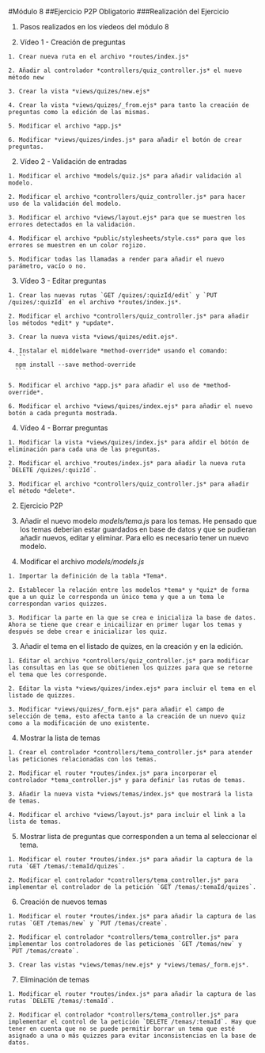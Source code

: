 #Módulo 8
##Ejercicio P2P Obligatorio
###Realización del Ejercicio

1. Pasos realizados en los víedeos del módulo 8

  1. Vídeo 1 - Creación de preguntas

    1. Crear nueva ruta en el archivo *routes/index.js*

    2. Añadir al controlador *controllers/quiz_controller.js* el nuevo método new

    3. Crear la vista *views/quizes/new.ejs*

    4. Crear la vista *views/quizes/_from.ejs* para tanto la creación de preguntas como la edición de las mismas.

    5. Modificar el archivo *app.js*

    6. Modificar *views/quizes/indes.js* para añadir el botón de crear preguntas.

  2. Vídeo 2 - Validación de entradas

    1. Modificar el archivo *models/quiz.js* para añadir validación al modelo.

    2. Modificar el archivo *controllers/quiz_controller.js* para hacer uso de la validación del modelo.

    3. Modificar el archivo *views/layout.ejs* para que se muestren los errores detectados en la validación.

    4. Modificar el archivo *public/stylesheets/style.css* para que los errores se muestren en un color rojizo.

    5. Modificar todas las llamadas a render para añadir el nuevo parámetro, vacío o no.

  3. Vídeo 3 - Editar preguntas

    1. Crear las nuevas rutas `GET /quizes/:quizId/edit` y `PUT /quizes/:quizId` en el archivo *routes/index.js*.

    2. Modificar el archivo *controllers/quiz_controller.js* para añadir los métodos *edit* y *update*.

    3. Crear la nueva vista *views/quizes/edit.ejs*.

    4. Instalar el middelware *method-override* usando el comando:
      ```
      npm install --save method-override
      ```

    5. Modificar el archivo *app.js* para añadir el uso de *method-override*.

    6. Modificar el archivo *views/quizes/index.ejs* para añadir el nuevo botón a cada pregunta mostrada.

  4. Vídeo 4 - Borrar preguntas

    1. Modificar la vista *views/quizes/index.js* para añdir el bótón de eliminación para cada una de las preguntas.

    2. Modificar el archivo *routes/index.js* para añadir la nueva ruta `DELETE /quizes/:quizId`.

    3. Modificar el archivo *controllers/quiz_controller.js* para añadir el método *delete*.

2. Ejercicio P2P

  1. Añadir el nuevo modelo *models/tema.js* para los temas.
    He pensado que los temas deberían estar guardados en base de datos y que se pudieran añadir nuevos, editar y eliminar. Para ello es necesario tener un nuevo modelo.

  2. Modificar el archivo *models/models.js*

    1. Importar la definición de la tabla *Tema*.

    2. Establecer la relación entre los modelos *tema* y *quiz* de forma que a un quiz le corresponda un único tema y que a un tema le correspondan varios quizzes.

    3. Modificar la parte en la que se crea e inicializa la base de datos. Ahora se tiene que crear e inicailizar en primer lugar los temas y después se debe crear e inicializar los quiz.

  3. Añadir el tema en el listado de quizes, en la creación y en la edición.

    1. Editar el archivo *controllers/quiz_controller.js* para modificar las consultas en las que se obitienen los quizzes para que se retorne el tema que les corresponde.

    2. Editar la vista *views/quizes/index.ejs* para incluir el tema en el listado de quizzes.

    3. Modificar *views/quizes/_form.ejs* para añadir el campo de selección de tema, esto afecta tanto a la creación de un nuevo quiz como a la modificación de uno existente.

  4. Mostrar la lista de temas 
    
    1. Crear el controlador *controllers/tema_controller.js* para atender las peticiones relacionadas con los temas.

    2. Modificar el router *routes/index.js* para incorporar el controlador *tema_controller.js* y para definir las rutas de temas.

    3. Añadir la nueva vista *views/temas/index.js* que mostrará la lista de temas.

    4. Modificar el archivo *views/layout.js* para incluir el link a la lista de temas.

  5. Mostrar lista de preguntas que corresponden a un tema al seleccionar el tema.

    1. Modificar el router *routes/index.js* para añadir la captura de la ruta `GET /temas/:temaId/quizes`.

    2. Modificar el controlador *controllers/tema_controller.js* para implementar el controlador de la petición `GET /temas/:temaId/quizes`.

  6. Creación de nuevos temas

    1. Modificar el router *routes/index.js* para añadir la captura de las rutas `GET /temas/new` y `PUT /temas/create`.

    2. Modificar el controlador *controllers/tema_controller.js* para implementar los controladores de las peticiones `GET /temas/new` y `PUT /temas/create`.

    3. Crear las vistas *views/temas/new.ejs* y *views/temas/_form.ejs*.

  7. Eliminación de temas

    1. Modificar el router *routes/index.js* para añadir la captura de las rutas `DELETE /temas/:temaId`.

    2. Modificar el controlador *controllers/tema_controller.js* para implementar el control de la petición `DELETE /temas/:temaId`. Hay que tener en cuenta que no se puede permitir borrar un tema que esté asignado a una o más quizzes para evitar inconsistencias en la base de datos.



